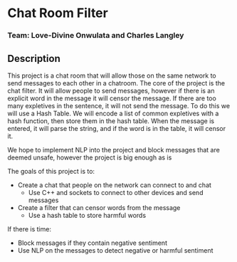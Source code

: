 # Chat Room Filter
### Team: Love-Divine Onwulata and Charles Langley
## Description
This project is a chat room that will allow those on the same network to send messages to each other in a chatroom. The core of the project is the chat filter. It will allow people to send messages, however if there is an explicit word in the message it will censor the message. If there are too many expletives in the sentence, it will not send the message. To do this we will use a Hash Table. We will encode a list of common expletives with a hash function, then store them in the hash table. When the message is entered, it will parse the string, and if the word is in the table, it will censor it.

We hope to implement NLP into the project and block messages that are deemed unsafe, however the project is big enough as is

The goals of this project is to:

  - Create a chat that people on the network can connect to and chat
    * Use C++ and sockets to connect to other devices and send messages
  - Create a filter that can censor words from the message
    * Use a hash table to store harmful words

If there is time:
- Block messages if they contain negative sentiment
- Use NLP on the messages to detect negative or harmful sentiment

